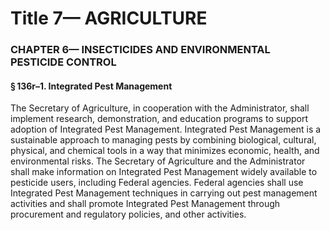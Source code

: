 
# Title 7— AGRICULTURE
### CHAPTER 6— INSECTICIDES AND ENVIRONMENTAL PESTICIDE CONTROL
#### § 136r–1. Integrated Pest Management

The Secretary of Agriculture, in cooperation with the Administrator, shall implement research, demonstration, and education programs to support adoption of Integrated Pest Management. Integrated Pest Management is a sustainable approach to managing pests by combining biological, cultural, physical, and chemical tools in a way that minimizes economic, health, and environmental risks. The Secretary of Agriculture and the Administrator shall make information on Integrated Pest Management widely available to pesticide users, including Federal agencies. Federal agencies shall use Integrated Pest Management techniques in carrying out pest management activities and shall promote Integrated Pest Management through procurement and regulatory policies, and other activities.
